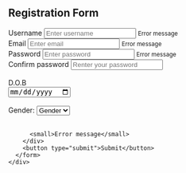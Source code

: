 <html lang="en">
  <head>
    <meta charset="UTF-8" />
    <meta name="viewport" content="width=device-width, initial-scale=1.0" />
    <title>Document</title>
    <link rel="stylesheet" href="exp3.css">
    
  </head>
  <body>
    <div class="container">
      <script type="text/javascript" src="ex3.js"></script>
      <form id="form" class="form">
        <h2>Registration Form</h2>
        <div class="form-control">
          <label for="username">Username</label>
          <input type="text" id="username" placeholder="Enter username" />
          <small>Error message</small>
        </div>
        <div class="form-control">
          <label for="email">Email</label>
          <input type="text" id="email" placeholder="Enter email" />
          <small>Error message</small>
        </div>
        <div class="form-control">
          <label for="password">Password</label>
          <input type="password" id="password" placeholder="Enter password" />
          <small>Error message</small>
        </div>
        <div class="form-control">
          <label for="password2">Confirm password</label>
          <input
            type="password"
            id="password2"
            placeholder="Renter your password"
          />
          <br><br>
                D.O.B<br><input type="date" name="bday"><br><br>
  <!--Gender:
  <br>
  <input type="radio" name="gender">Male <input type="radio" name="gender">Female-->
        Gender:
        <select id="selection">
          <option>Gender</option>
          <option>Male</option>
          <option>Female</option>
        </select>
        <br><br>
        

          <small>Error message</small>
        </div>
        <button type="submit">Submit</button>
      </form>
    </div>

  </body>
</html>

